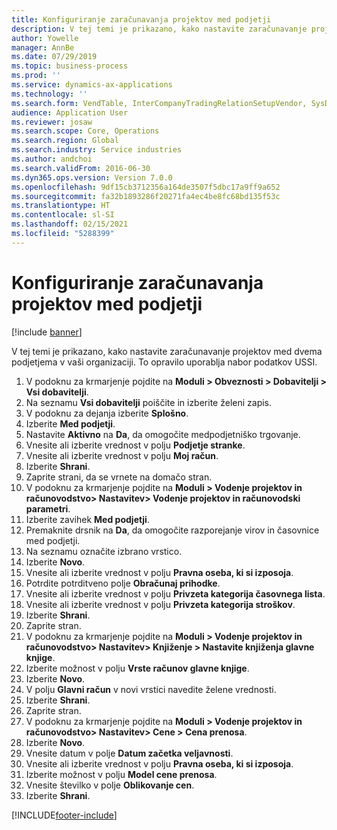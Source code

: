 ```yaml
---
title: Konfiguriranje zaračunavanja projektov med podjetji
description: V tej temi je prikazano, kako nastavite zaračunavanje projektov med dvema podjetjema v vaši organizaciji.
author: Yowelle
manager: AnnBe
ms.date: 07/29/2019
ms.topic: business-process
ms.prod: ''
ms.service: dynamics-ax-applications
ms.technology: ''
ms.search.form: VendTable, InterCompanyTradingRelationSetupVendor, SysDataAreaSelectLookup, ProjParameters, ProjPosting, ProjTransferPrice
audience: Application User
ms.reviewer: josaw
ms.search.scope: Core, Operations
ms.search.region: Global
ms.search.industry: Service industries
ms.author: andchoi
ms.search.validFrom: 2016-06-30
ms.dyn365.ops.version: Version 7.0.0
ms.openlocfilehash: 9df15cb3712356a164de3507f5dbc17a9ff9a652
ms.sourcegitcommit: fa32b1893286f20271fa4ec4be8fc68bd135f53c
ms.translationtype: HT
ms.contentlocale: sl-SI
ms.lasthandoff: 02/15/2021
ms.locfileid: "5288399"
---
```

# <a name="configure-intercompany-project-invoicing"></a>Konfiguriranje zaračunavanja projektov med podjetji

[!include [banner](../../includes/banner.md)]

V tej temi je prikazano, kako nastavite zaračunavanje projektov med dvema podjetjema v vaši organizaciji. To opravilo uporablja nabor podatkov USSI.

1. V podoknu za krmarjenje pojdite na **Moduli > Obveznosti > Dobavitelji > Vsi dobavitelji**.
2. Na seznamu **Vsi dobavitelji** poiščite in izberite želeni zapis.
3. V podoknu za dejanja izberite **Splošno**.
4. Izberite **Med podjetji**.
5. Nastavite **Aktivno** na **Da**, da omogočite medpodjetniško trgovanje.
6. Vnesite ali izberite vrednost v polju **Podjetje stranke**.
7. Vnesite ali izberite vrednost v polju **Moj račun**.
8. Izberite **Shrani**.
9. Zaprite strani, da se vrnete na domačo stran.
10. V podoknu za krmarjenje pojdite na **Moduli > Vodenje projektov in računovodstvo> Nastavitev> Vodenje projektov in računovodski parametri**.
11. Izberite zavihek **Med podjetji**.
12. Premaknite drsnik na **Da**, da omogočite razporejanje virov in časovnice med podjetji.
13. Na seznamu označite izbrano vrstico.
14. Izberite **Novo**.
15. Vnesite ali izberite vrednost v polju **Pravna oseba, ki si izposoja**.
16. Potrdite potrditveno polje **Obračunaj prihodke**.
17. Vnesite ali izberite vrednost v polju **Privzeta kategorija časovnega lista**.
18. Vnesite ali izberite vrednost v polju **Privzeta kategorija stroškov**.
19. Izberite **Shrani**.
20. Zaprite stran.
21. V podoknu za krmarjenje pojdite na **Moduli > Vodenje projektov in računovodstvo> Nastavitev> Knjiženje > Nastavite knjiženja glavne knjige**.
22. Izberite možnost v polju **Vrste računov glavne knjige**.
23. Izberite **Novo**.
24. V polju **Glavni račun** v novi vrstici navedite želene vrednosti.
25. Izberite **Shrani**.
26. Zaprite stran.
27. V podoknu za krmarjenje pojdite na **Moduli > Vodenje projektov in računovodstvo> Nastavitev> Cene > Cena prenosa**.
28. Izberite **Novo**.
29. Vnesite datum v polje **Datum začetka veljavnosti**.
30. Vnesite ali izberite vrednost v polju **Pravna oseba, ki si izposoja**.
31. Izberite možnost v polju **Model cene prenosa**.
32. Vnesite številko v polje **Oblikovanje cen**.
33. Izberite **Shrani**.



[!INCLUDE[footer-include](../../includes/footer-banner.md)]